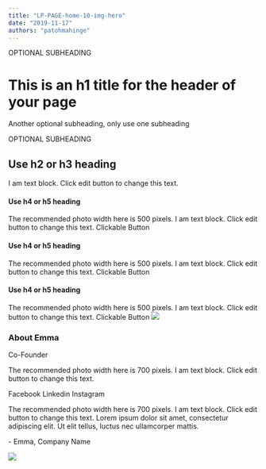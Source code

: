 ```yaml
---
title: "LP-PAGE-home-10-img-hero"
date: "2019-11-17"
authors: "patohmahinge"
---
```


OPTIONAL SUBHEADING

# This is an h1 title for the header of your page

Another optional subheading, only use one subheading

OPTIONAL SUBHEADING

## Use h2 or h3 heading

I am text block. Click edit button to change this text.

#### Use h4 or h5 heading

The recommended photo width here is 500 pixels. I am text block. Click edit button to change this text. Clickable Button

#### Use h4 or h5 heading

The recommended photo width here is 500 pixels. I am text block. Click edit button to change this text. Clickable Button

#### Use h4 or h5 heading

The recommended photo width here is 500 pixels. I am text block. Click edit button to change this text. Clickable Button ![](images/placeholder-700x450.jpg)

### About Emma

Co-Founder

The recommended photo width here is 700 pixels. I am text block. Click edit button to change this text.

Facebook Linkedin Instagram

The recommended photo width here is 700 pixels. I am text block. Click edit button to change this text. Lorem ipsum dolor sit amet, consectetur adipiscing elit. Ut elit tellus, luctus nec ullamcorper mattis.

\- Emma, Company Name

![](images/placeholder-700x450.jpg)
